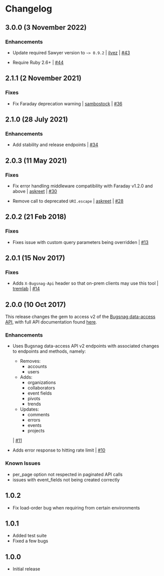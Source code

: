 Changelog
=========

## 3.0.0 (3 November 2022)

### Enhancements

* Update required Sawyer version to `~> 0.9.2`
    | [ilvez](https://github.com/ilvez)
    | [#43](https://github.com/bugsnag/bugsnag-api-ruby/pull/43)

* Require Ruby 2.6+
    | [#44](https://github.com/bugsnag/bugsnag-api-ruby/pull/44)

## 2.1.1 (2 November 2021)

### Fixes

* Fix Faraday deprecation warning
    | [sambostock](https://github.com/sambostock)
    | [#36](https://github.com/bugsnag/bugsnag-api-ruby/pull/36)

## 2.1.0 (28 July 2021)

### Enhancements

* Add stability and release endpoints
    |  [#34](https://github.com/bugsnag/bugsnag-api-ruby/pull/34)

## 2.0.3 (11 May 2021)

### Fixes

* Fix error handling middleware compatibility with Faraday v1.2.0 and above
    | [askreet](https://github.com/askreet)
    | [#30](https://github.com/bugsnag/bugsnag-api-ruby/pull/30)

* Remove call to deprecated `URI.escape`
    | [askreet](https://github.com/askreet)
    | [#28](https://github.com/bugsnag/bugsnag-api-ruby/pull/28)

## 2.0.2 (21 Feb 2018)

### Fixes

* Fixes issue with custom query parameters being overridden
    | [#13](https://github.com/bugsnag/bugsnag-api-ruby/pull/13)

## 2.0.1 (15 Nov 2017)

### Fixes

* Adds `X-Bugsnag-Api` header so that on-prem clients may use this tool
    | [tremlab](https://github.com/tremlab)
    | [#14](https://github.com/bugsnag/bugsnag-api-ruby/pull/14)

## 2.0.0 (10 Oct 2017)

This release changes the gem to access v2 of the [Bugsnag data-access API](https://docs.bugsnag.com/api/data-access/), with full API documentation found [here](http://docs.bugsnagapiv2.apiary.io/).

### Enhancements

* Uses Bugsnag data-access API v2 endpoints with associated changes to endpoints and methods, namely:
    - Removes:
        * accounts
        * users
    - Adds:
        * organizations
        * collaborators
        * event fields
        * pivots
        * trends
    - Updates:
        * comments
        * errors
        * events
        * projects

  | [#11](https://github.com/bugsnag/bugsnag-api-ruby/pull/11)

* Adds error response to hitting rate limit
  | [#10](https://github.com/bugsnag/bugsnag-api-ruby/pull/10)

### Known Issues

* per_page option not respected in paginated API calls
* issues with event_fields not being created correctly

1.0.2
-----
-   Fix load-order bug when requiring from certain environments

1.0.1
-----
-   Added test suite
-   Fixed a few bugs

1.0.0
-----
-   Initial release
